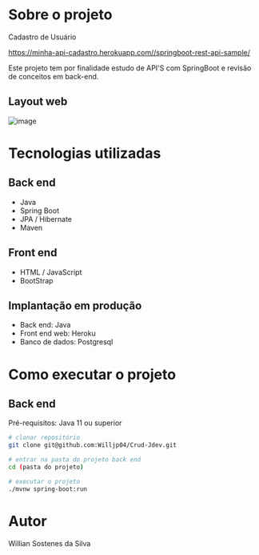 # Sobre o projeto

Cadastro de Usuário

https://minha-api-cadastro.herokuapp.com//springboot-rest-api-sample/

Este projeto tem por finalidade estudo de API'S com SpringBoot e revisão de conceitos em back-end.

## Layout web
![image](https://user-images.githubusercontent.com/70326086/176611588-de94f6d2-c4aa-4e42-8942-75a83d0c549d.png)



# Tecnologias utilizadas
## Back end
- Java
- Spring Boot
- JPA / Hibernate
- Maven
## Front end
- HTML / JavaScript
- BootStrap

## Implantação em produção
- Back end: Java
- Front end web: Heroku
- Banco de dados: Postgresql

# Como executar o projeto

## Back end
Pré-requisitos: Java 11 ou superior

```bash
# clonar repositório
git clone git@github.com:Willjp04/Crud-Jdev.git

# entrar na pasta do projeto back end
cd (pasta do projeto)

# executar o projeto
./mvnw spring-boot:run
```


# Autor

Willian Sostenes da Silva



 
